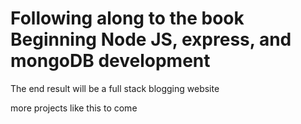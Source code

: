 <h1>Following along to the book Beginning Node JS, express, and mongoDB development</h1>
  <p>The end result will be a full stack blogging website</p>
  <p>more projects like this to come</p>

